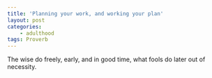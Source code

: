 ```yaml
---
title: 'Planning your work, and working your plan'
layout: post
categories:
    - adulthood
tags: Proverb
---
```


The wise do freely, early, and in good time, what fools do later out of necessity.